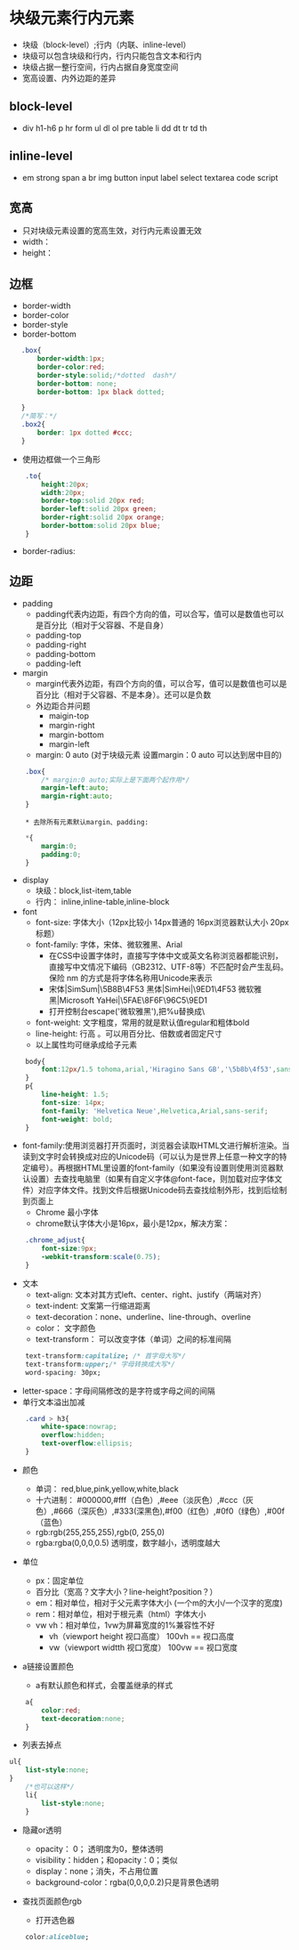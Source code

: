 # 块级元素行内元素
* 块级（block-level）;行内（内联、inline-level）
* 块级可以包含块级和行内，行内只能包含文本和行内
* 块级占据一整行空间，行内占据自身宽度空间
* 宽高设置、内外边距的差异
## block-level
* div h1-h6 p hr form ul dl ol pre table li dd dt tr td th
## inline-level
* em strong span a br img button input label select textarea code script
## 宽高
* 只对块级元素设置的宽高生效，对行内元素设置无效
* width：
* height：
## 边框
* border-width
* border-color
* border-style
* border-bottom
```css
   .box{
       border-width:1px;
       border-color:red;
       border-style:solid;/*dotted  dash*/
       border-bottom: none;
       border-bottom: 1px black dotted;

   }
   /*简写：*/
   .box2{
       border: 1px dotted #ccc;
   }

```
* 使用边框做一个三角形
```css
    .to{
        height:20px;
        width:20px;
        border-top:solid 20px red;
        border-left:solid 20px green;
        border-right:solid 20px orange;
        border-bottom:solid 20px blue;
    }
```
* border-radius:
## 边距
* padding
    * padding代表内边距，有四个方向的值，可以合写，值可以是数值也可以是百分比（相对于父容器、不是自身） 
    * padding-top
    * padding-right
    * padding-bottom
    * padding-left
* margin
    * margin代表外边距，有四个方向的值，可以合写，值可以是数值也可以是百分比（相对于父容器、不是本身）。还可以是负数
    * 外边距合并问题
        * maigin-top
        * margin-right
        * margin-bottom
        * margin-left
    * margin: 0 auto  (对于块级元素 设置margin：0 auto 可以达到居中目的)
```css
    .box{
        /* margin:0 auto;实际上是下面两个起作用*/
        margin-left:auto;
        margin-right:auto;
    }

```
        * 去除所有元素默认margin、padding:
```css
    *{
        margin:0;
        padding:0;
    }
```
* display
    * 块级：block,list-item,table
    * 行内： inline,inline-table,inline-block
* font
    * font-size: 字体大小（12px比较小  14px普通的 16px浏览器默认大小 20px标题）
    * font-family: 字体，宋体、微软雅黑、Arial
        *  在CSS中设置字体时，直接写字体中文或英文名称浏览器都能识别，直接写中文情况下编码（GB2312、UTF-8等）不匹配时会产生乱码。保险 nm  的方式是将字体名称用Unicode来表示
        * 宋体|SimSum|\5B8B\4F53 黑体|SimHei|\9ED1\4F53 微软雅黑|Microsoft YaHei|\5FAE\8F6F\96C5\9ED1
        * 打开控制台escape('微软雅黑'),把%u替换成\
    * font-weight: 文字粗度，常用的就是默认值regular和粗体bold
    * line-height: 行高 。可以用百分比、倍数或者固定尺寸
    * 以上属性均可继承成给子元素
```css
    body{
        font:12px/1.5 tohoma,arial,'Hiragino Sans GB','\5b8b\4f53',sans-serif;
    }
    p{
        line-height: 1.5;
        font-size: 14px;
        font-family: 'Helvetica Neue',Helvetica,Arial,sans-serif;
        font-weight: bold;
    }
```
* font-family:使用浏览器打开页面时，浏览器会读取HTML文进行解析渲染。当读到文字时会转换成对应的Unicode码（可以认为是世界上任意一种文字的特定编号）。再根据HTML里设置的font-family（如果没有设置则使用浏览器默认设置）去查找电脑里（如果有自定义字体@font-face，则加载对应字体文件）对应字体文件。找到文件后根据Unicode码去查找绘制外形，找到后绘制到页面上
    * Chrome 最小字体
    * chrome默认字体大小是16px，最小是12px，解决方案：
```css
    .chrome_adjust{
        font-size:9px;
        -webkit-transform:scale(0.75);
    }
```
* 文本
    * text-align: 文本对其方式left、center、right、justify（两端对齐）
    * text-indent: 文案第一行缩进距离
    * text-decoration：none、underline、line-through、overline
    * color： 文字颜色
    * text-transform： 可以改变字体（单词）之间的标准间隔   
```css
    text-transform:capitalize; /* 首字母大写*/
    text-transform:upper;/* 字母转换成大写*/
    word-spacing: 30px;
```
* letter-space：字母间隔修改的是字符或字母之间的间隔
* 单行文本溢出加减
```css
    .card > h3{
        white-space:nowrap;
        overflow:hidden;
        text-overflow:ellipsis;
    }
```
* 颜色
    *  单词： red,blue,pink,yellow,white,black
    *  十六进制： #000000,#fff（白色）,#eee（淡灰色）,#ccc（灰色）,#666（深灰色）,#333(深黑色),#f00（红色）,#0f0（绿色）,#00f（蓝色）
    *  rgb:rgb(255,255,255),rgb(0, 255,0)
    *  rgba:rgba(0,0,0,0.5) 透明度，数字越小，透明度越大

* 单位
    * px：固定单位
    * 百分比（宽高？文字大小？line-height?position？）
    * em：相对单位，相对于父元素字体大小  (一个m的大小/一个汉字的宽度)
    * rem：相对单位，相对于根元素（html）字体大小
    * vw vh：相对单位，1vw为屏幕宽度的1%兼容性不好
        * vh（viewport height 视口高度） 100vh == 视口高度
        * vw（viewport widtth 视口宽度） 100vw == 视口宽度

* a链接设置颜色
    * a有默认颜色和样式，会覆盖继承的样式
```css
    a{
        color:red;
        text-decoration:none;
    }
```

* 列表去掉点
```css
ul{
    list-style:none;
}
    /*也可以这样*/
    li{
        list-style:none;
    }
```

* 隐藏or透明
    * opacity： 0； 透明度为0，整体透明
    * visibility：hidden；和opacity：0；类似
    * display：none；消失，不占用位置
    * background-color：rgba(0,0,0,0.2)只是背景色透明

* 查找页面颜色rgb
    * 打开选色器
```css
    color:aliceblue;
```